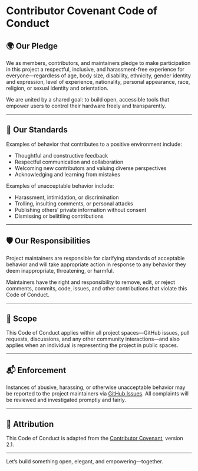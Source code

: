 # Contributor Covenant Code of Conduct

## 🌍 Our Pledge

We as members, contributors, and maintainers pledge to make participation in this project a respectful, inclusive, and harassment-free experience for everyone—regardless of age, body size, disability, ethnicity, gender identity and expression, level of experience, nationality, personal appearance, race, religion, or sexual identity and orientation.

We are united by a shared goal: to build open, accessible tools that empower users to control their hardware freely and transparently.

---

## 🤝 Our Standards

Examples of behavior that contributes to a positive environment include:

- Thoughtful and constructive feedback
- Respectful communication and collaboration
- Welcoming new contributors and valuing diverse perspectives
- Acknowledging and learning from mistakes

Examples of unacceptable behavior include:

- Harassment, intimidation, or discrimination
- Trolling, insulting comments, or personal attacks
- Publishing others’ private information without consent
- Dismissing or belittling contributions

---

## 🛡️ Our Responsibilities

Project maintainers are responsible for clarifying standards of acceptable behavior and will take appropriate action in response to any behavior they deem inappropriate, threatening, or harmful.

Maintainers have the right and responsibility to remove, edit, or reject comments, commits, code, issues, and other contributions that violate this Code of Conduct.

---

## 📝 Scope

This Code of Conduct applies within all project spaces—GitHub issues, pull requests, discussions, and any other community interactions—and also applies when an individual is representing the project in public spaces.

---

## 📬 Enforcement

Instances of abusive, harassing, or otherwise unacceptable behavior may be reported to the project maintainers via [GitHub Issues](https://github.com/SergeyVasilyan/NZXT-RGB-and-FAN-control-app-with-PyQt6/issues). All complaints will be reviewed and investigated promptly and fairly.

---

## 🧾 Attribution

This Code of Conduct is adapted from the [Contributor Covenant](https://www.contributor-covenant.org), version 2.1.

---

Let’s build something open, elegant, and empowering—together.